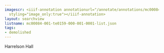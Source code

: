 ```yaml
---
imagescr: <iiif-annotation annotationurl="/annotate/annotations/mc00084-001-te0159-000-001-0001-001.json"
  styling="image_only:true"></iiif-annotation>
layout: searchview
listname: mc00084-001-te0159-000-001-0001-list.json
tags:
- demolished
---
```

Harrelson Hall
